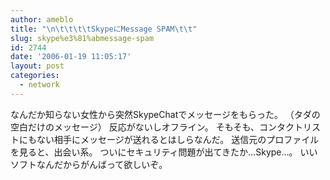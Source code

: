 ```yaml
---
author: ameblo
title: "\n\t\t\t\tSkypeにMessage SPAM\t\t"
slug: skype%e3%81%abmessage-spam
id: 2744
date: '2006-01-19 11:05:17'
layout: post
categories:
  - network
---
```


なんだか知らない女性から突然SkypeChatでメッセージをもらった。 （タダの空白だけのメッセージ） 反応がないしオフライン。 そもそも、コンタクトリストにもない相手にメッセージが送れるとはしらなんだ。 送信元のプロファイルを見ると、出会い系。 ついにセキュリティ問題が出てきたか…Skype…。 いいソフトなんだからがんばって欲しいぞ。